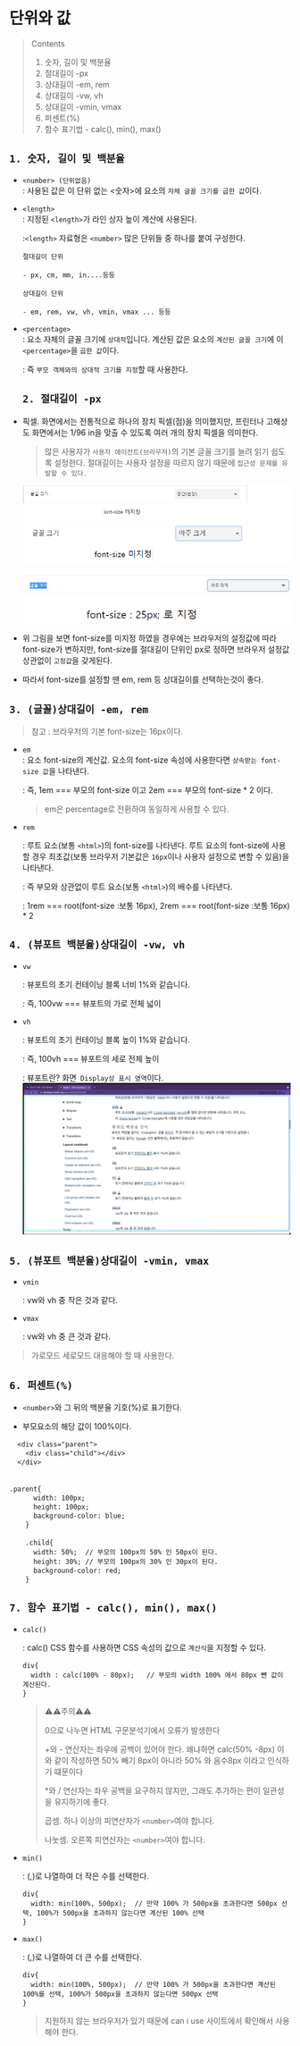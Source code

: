 # 단위와 값

> Contents
>
> 1. 숫자, 길이 및 백분율
> 2. 절대길이 -px
> 3. 상대길이 -em, rem
> 4. 상대길이 -vw, vh
> 5. 상대길이 -vmin, vmax
> 6. 퍼센트(%)
> 7. 함수 표기법 - calc(), min(), max()

## `1. 숫자, 길이 및 백분율`

- `<number> (단위없음)`  
  : 사용된 값은 이 단위 없는 <숫자>에 요소의 `자체 글꼴 크기를 곱한 값`이다.

* `<length>`  
  : 지정된 `<length>`가 라인 상자 높이 계산에 사용된다.

  :`<length>` 자료형은 `<number>` 많은 단위들 중 하나를 붙여 구성한다.

  ```
  절대길이 단위

  - px, cm, mm, in....등등

  상대길이 단위

  - em, rem, vw, vh, vmin, vmax ... 등등

  ```

* `<percentage>`  
  : 요소 자체의 글꼴 크기에 `상대적`입니다. 계산된 값은 요소의 `계산된 글꼴 크기`에 이 `<percentage>`을 `곱한 값`이다.

  : 즉 `부모 객체와의 상대적 크기를 지정`할 때 사용한다.

  ## `2. 절대길이 -px`

* 픽셀. 화면에서는 전통적으로 하나의 장치 픽셀(점)을 의미했지만, 프린터나 고해상도 화면에서는 1/96 in을 맞출 수 있도록 여러 개의 장치 픽셀을 의미한다.

  > 많은 사용자가 `사용자 에이전트(브라우저)`의 기본 글꼴 크기를 늘려 읽기 쉽도록 설정한다. 절대길이는 사용자 설정을 따르지 않기 때문에 `접근성 문제를 유발할 수 있다.`

  ![절대단위](/image/절대단위.png)

  ![절대단위](/image/절대단위2.png)

- 위 그림을 보면 font-size를 미지정 하였을 경우에는 브라우저의 설정값에 따라 font-size가 변하지만, font-size를 절대길이 단위인 px로 정하면 브라우저 설정값 상관없이 `고정값`을 갖게된다.

* 따라서 font-size를 설정할 땐 em, rem 등 상대길이를 선택하는것이 좋다.

## `3. (글꼴)상대길이 -em, rem`

> 참고 : 브라우저의 기본 font-size는 16px이다.

- `em`  
  : 요소 font-size의 계산값. 요소의 font-size 속성에 사용한다면 `상속받는 font-size 값`을 나타낸다.

  : 즉, 1em === 부모의 font-size 이고 2em === 부모의 font-size \* 2 이다.

  > em은 percentage로 전환하여 동일하게 사용할 수 있다.

- `rem`

  : 루트 요소(보통 `<html>`)의 font-size를 나타낸다. 루트 요소의 font-size에 사용할 경우 최초값(보통 브라우저 기본값은 `16px`이나 사용자 설정으로 변할 수 있음)을 나타낸다.

  : 즉 부모와 상관없이 루트 요소(보통 `<html>`)의 배수를 나타낸다.

  : 1rem === root(font-size :보통 16px), 2rem === root(font-size :보통 16px) \* 2

## `4. (뷰포트 백분율)상대길이 -vw, vh`

- `vw`

  : 뷰포트의 초기 컨테이닝 블록 너비 1%와 같습니다.

  : 즉, 100vw === 뷰포트의 가로 전체 넓이

- `vh`

  : 뷰포트의 초기 컨테이닝 블록 높이 1%와 같습니다.

  : 즉, 100vh === 뷰포트의 세로 전체 높이

  : 뷰포트란? 화면` Display상 표시 영역`이다.  
  ![뷰포트](/image/뷰포트.png)

## `5. (뷰포트 백분율)상대길이 -vmin, vmax`

- `vmin`

  : vw와 vh 중 작은 것과 같다.

- `vmax`

  : vw와 vh 중 큰 것과 같다.

> 가로모드 세로모드 대응해야 할 때 사용한다.

## `6. 퍼센트(%)`

- `<number>`와 그 뒤의 백분율 기호(%)로 표기한다.

* 부모요소의 해당 값이 100%이다.

```
  <div class="parent">
    <div class="child"></div>
  </div>


.parent{
      width: 100px;
      height: 100px;
      background-color: blue;
    }

    .child{
      width: 50%;  // 부모의 100px의 50% 인 50px이 된다.
      height: 30%; // 부모의 100px의 30% 인 30px이 된다.
      background-color: red;
    }
```

## `7. 함수 표기법 - calc(), min(), max()`

- `calc()`

  : calc() CSS 함수를 사용하면 CSS 속성의 값으로 `계산식`을 지정할 수 있다.

  ```
  div{
    width : calc(100% - 80px);   // 부모의 width 100% 에서 80px 뺸 값이 계산된다.
  }
  ```

  > ⚠️⚠️주의⚠️⚠️
  >
  > 0으로 나누면 HTML 구문분석기에서 오류가 발생한다
  >
  > +와 - 연산자는 좌우에 공백이 있어야 한다. 왜냐하면 calc(50% -8px) 이와 같이 작성하면 50% 빼기 8px이 아니라 50% 와 음수8px 이라고 인식하기 떄문이다
  >
  > \*와 / 연산자는 좌우 공백을 요구하지 않지만, 그래도 추가하는 편이 일관성을 유지하기에 좋다.
  >
  > 곱셈. 하나 이상의 피연산자가 `<number>`여야 합니다.
  >
  > 나눗셈. 오른쪽 피연산자는 `<number>`여야 합니다.

- `min()`

  : (,)로 나열하여 더 작은 수를 선택한다.

  ```
  div{
    width: min(100%, 500px);  // 만약 100% 가 500px을 초과한다면 500px 선택, 100%가 500px을 초과하지 않는다면 계산된 100% 선택
  }

  ```

- `max()`

  : (,)로 나열하여 더 큰 수를 선택한다.

  ```
  div{
    width: min(100%, 500px);  // 만약 100% 가 500px을 초과한다면 계산된 100%를 선택, 100%가 500px을 초과하지 않는다면 500px 선택
  }

  ```

  > 지원하지 않는 브라우저가 있기 때문에 can i use 사이트에서 확인해서 사용해야 한다.
